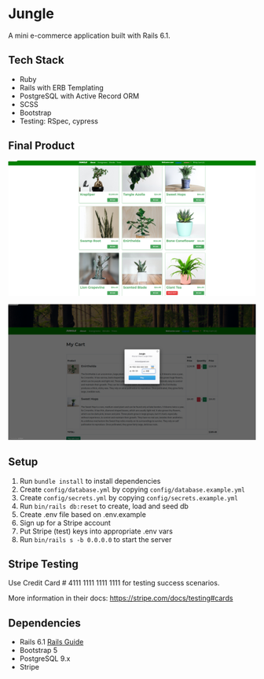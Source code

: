 # Jungle

A mini e-commerce application built with Rails 6.1.

## Tech Stack

- Ruby
- Rails with ERB Templating
- PostgreSQL with Active Record ORM
- SCSS
- Bootstrap
- Testing: RSpec, cypress

## Final Product

!["Products Page(Home)"](https://github.com/netsiemmanuel/jungle-rails/blob/master/docs/jungle-prosucts-page.png?raw=true)

!["Payment Page"](https://github.com/netsiemmanuel/jungle-rails/blob/master/docs/jungle-payment-page.png?raw=true)

## Setup

1. Run `bundle install` to install dependencies
2. Create `config/database.yml` by copying `config/database.example.yml`
3. Create `config/secrets.yml` by copying `config/secrets.example.yml`
4. Run `bin/rails db:reset` to create, load and seed db
5. Create .env file based on .env.example
6. Sign up for a Stripe account
7. Put Stripe (test) keys into appropriate .env vars
8. Run `bin/rails s -b 0.0.0.0` to start the server

## Stripe Testing

Use Credit Card # 4111 1111 1111 1111 for testing success scenarios.

More information in their docs: <https://stripe.com/docs/testing#cards>

## Dependencies

- Rails 6.1 [Rails Guide](http://guides.rubyonrails.org/v6.1/)
- Bootstrap 5
- PostgreSQL 9.x
- Stripe
